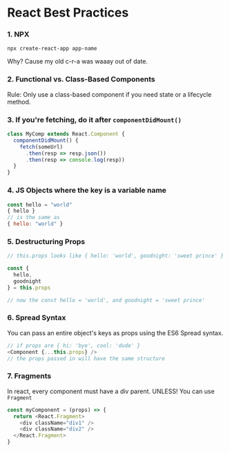 # React Best Practices

### 1. NPX

`npx create-react-app app-name`

Why? Cause my old c-r-a was waaay out of date.


### 2. Functional vs. Class-Based Components

Rule: Only use a class-based component if you need state or a lifecycle method.

### 3. If you're fetching, do it after `componentDidMount()`

```js
class MyComp extends React.Component {
  componentDidMount() {
    fetch(someUrl)
      .then(resp => resp.json())
      .then(resp => console.log(resp))
  }
}
```

### 4. JS Objects where the key is a variable name

```js
const hello = "world"
{ hello }
// is the same as
{ hello: "world" }
```

### 5. Destructuring Props

```js
// this.props looks like { hello: 'world', goodnight: 'sweet prince' }

const {
  hello,
  goodnight
} = this.props

// now the const hello = 'world', and goodnight = 'sweet prince'
```

### 6. Spread Syntax

You can pass an entire object's keys as props using the ES6 Spread syntax.

```js
// if props are { hi: 'bye', cool: 'dude' }
<Component {...this.props} />
// the props passed in will have the same structure
```

### 7. Fragments
In react, every component must have a div parent. UNLESS! You can use `Fragment`
```js
const myComponent = (props) => {
  return <React.Fragment>
    <div className="div1" />
    <div className="div2" />
  </React.Fragment>
}
```
